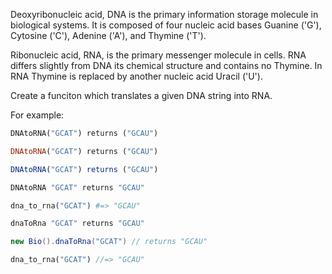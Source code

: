 Deoxyribonucleic acid, DNA is the primary information storage molecule in biological systems. It is composed of four nucleic acid bases Guanine ('G'), Cytosine ('C'), Adenine ('A'), and Thymine ('T'). 

Ribonucleic acid, RNA, is the primary messenger molecule in cells. RNA differs slightly from DNA its chemical structure and contains no Thymine. In RNA Thymine is replaced by another nucleic acid Uracil ('U').

Create a funciton which translates a given DNA string into RNA.

For example:
```python
DNAtoRNA("GCAT") returns ("GCAU")
```
```ruby
DNAtoRNA("GCAT") returns ("GCAU")
```
```javascript
DNAtoRNA("GCAT") returns ("GCAU")
```
```coffeescript
DNAtoRNA "GCAT" returns "GCAU"
```
```elixir
dna_to_rna("GCAT") #=> "GCAU"
```
```haskell
dnaToRna "GCAT" returns "GCAU"
```
```java
new Bio().dnaToRna("GCAT") // returns "GCAU"
```
```rust
dna_to_rna("GCAT") //=> "GCAU"
```
